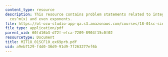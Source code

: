 ```yaml
---
content_type: resource
description: This resource contains problem statements related to integral of sin^n(x)
  cos^m(x) and even exponents.
file: https://ol-ocw-studio-app-qa.s3.amazonaws.com/courses/18-01sc-single-variable-calculus-fall-2010/a9eb7129f4d036d991d97f263277ef6b_MIT18_01SCF10_ex69prb.pdf
file_type: application/pdf
parent_uid: 60fd16b3-d72f-efca-7209-8904f15c0f02
resourcetype: Document
title: MIT18_01SCF10_ex69prb.pdf
uid: a9eb7129-f4d0-36d9-91d9-7f263277ef6b
---
```

